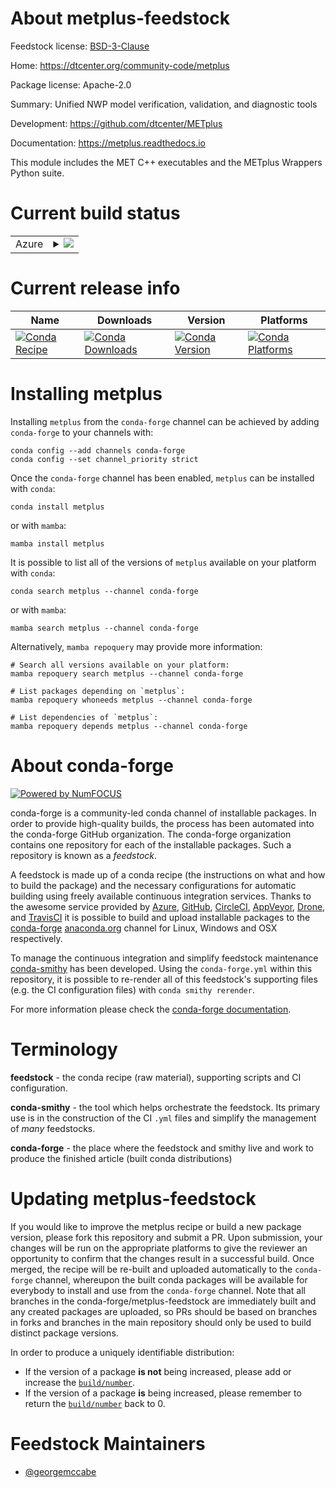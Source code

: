 About metplus-feedstock
=======================

Feedstock license: [BSD-3-Clause](https://github.com/conda-forge/metplus-feedstock/blob/main/LICENSE.txt)

Home: https://dtcenter.org/community-code/metplus

Package license: Apache-2.0

Summary: Unified NWP model verification, validation, and diagnostic tools

Development: https://github.com/dtcenter/METplus

Documentation: https://metplus.readthedocs.io

This module includes the MET C++ executables and the METplus Wrappers
Python suite.


Current build status
====================


<table>
    
  <tr>
    <td>Azure</td>
    <td>
      <details>
        <summary>
          <a href="https://dev.azure.com/conda-forge/feedstock-builds/_build/latest?definitionId=25710&branchName=main">
            <img src="https://dev.azure.com/conda-forge/feedstock-builds/_apis/build/status/metplus-feedstock?branchName=main">
          </a>
        </summary>
        <table>
          <thead><tr><th>Variant</th><th>Status</th></tr></thead>
          <tbody><tr>
              <td>linux_64_numpy1.22python3.10.____cpython</td>
              <td>
                <a href="https://dev.azure.com/conda-forge/feedstock-builds/_build/latest?definitionId=25710&branchName=main">
                  <img src="https://dev.azure.com/conda-forge/feedstock-builds/_apis/build/status/metplus-feedstock?branchName=main&jobName=linux&configuration=linux%20linux_64_numpy1.22python3.10.____cpython" alt="variant">
                </a>
              </td>
            </tr><tr>
              <td>osx_64_numpy1.22python3.10.____cpython</td>
              <td>
                <a href="https://dev.azure.com/conda-forge/feedstock-builds/_build/latest?definitionId=25710&branchName=main">
                  <img src="https://dev.azure.com/conda-forge/feedstock-builds/_apis/build/status/metplus-feedstock?branchName=main&jobName=osx&configuration=osx%20osx_64_numpy1.22python3.10.____cpython" alt="variant">
                </a>
              </td>
            </tr><tr>
              <td>osx_arm64_numpy1.22python3.10.____cpython</td>
              <td>
                <a href="https://dev.azure.com/conda-forge/feedstock-builds/_build/latest?definitionId=25710&branchName=main">
                  <img src="https://dev.azure.com/conda-forge/feedstock-builds/_apis/build/status/metplus-feedstock?branchName=main&jobName=osx&configuration=osx%20osx_arm64_numpy1.22python3.10.____cpython" alt="variant">
                </a>
              </td>
            </tr>
          </tbody>
        </table>
      </details>
    </td>
  </tr>
</table>

Current release info
====================

| Name | Downloads | Version | Platforms |
| --- | --- | --- | --- |
| [![Conda Recipe](https://img.shields.io/badge/recipe-metplus-green.svg)](https://anaconda.org/conda-forge/metplus) | [![Conda Downloads](https://img.shields.io/conda/dn/conda-forge/metplus.svg)](https://anaconda.org/conda-forge/metplus) | [![Conda Version](https://img.shields.io/conda/vn/conda-forge/metplus.svg)](https://anaconda.org/conda-forge/metplus) | [![Conda Platforms](https://img.shields.io/conda/pn/conda-forge/metplus.svg)](https://anaconda.org/conda-forge/metplus) |

Installing metplus
==================

Installing `metplus` from the `conda-forge` channel can be achieved by adding `conda-forge` to your channels with:

```
conda config --add channels conda-forge
conda config --set channel_priority strict
```

Once the `conda-forge` channel has been enabled, `metplus` can be installed with `conda`:

```
conda install metplus
```

or with `mamba`:

```
mamba install metplus
```

It is possible to list all of the versions of `metplus` available on your platform with `conda`:

```
conda search metplus --channel conda-forge
```

or with `mamba`:

```
mamba search metplus --channel conda-forge
```

Alternatively, `mamba repoquery` may provide more information:

```
# Search all versions available on your platform:
mamba repoquery search metplus --channel conda-forge

# List packages depending on `metplus`:
mamba repoquery whoneeds metplus --channel conda-forge

# List dependencies of `metplus`:
mamba repoquery depends metplus --channel conda-forge
```


About conda-forge
=================

[![Powered by
NumFOCUS](https://img.shields.io/badge/powered%20by-NumFOCUS-orange.svg?style=flat&colorA=E1523D&colorB=007D8A)](https://numfocus.org)

conda-forge is a community-led conda channel of installable packages.
In order to provide high-quality builds, the process has been automated into the
conda-forge GitHub organization. The conda-forge organization contains one repository
for each of the installable packages. Such a repository is known as a *feedstock*.

A feedstock is made up of a conda recipe (the instructions on what and how to build
the package) and the necessary configurations for automatic building using freely
available continuous integration services. Thanks to the awesome service provided by
[Azure](https://azure.microsoft.com/en-us/services/devops/), [GitHub](https://github.com/),
[CircleCI](https://circleci.com/), [AppVeyor](https://www.appveyor.com/),
[Drone](https://cloud.drone.io/welcome), and [TravisCI](https://travis-ci.com/)
it is possible to build and upload installable packages to the
[conda-forge](https://anaconda.org/conda-forge) [anaconda.org](https://anaconda.org/)
channel for Linux, Windows and OSX respectively.

To manage the continuous integration and simplify feedstock maintenance
[conda-smithy](https://github.com/conda-forge/conda-smithy) has been developed.
Using the ``conda-forge.yml`` within this repository, it is possible to re-render all of
this feedstock's supporting files (e.g. the CI configuration files) with ``conda smithy rerender``.

For more information please check the [conda-forge documentation](https://conda-forge.org/docs/).

Terminology
===========

**feedstock** - the conda recipe (raw material), supporting scripts and CI configuration.

**conda-smithy** - the tool which helps orchestrate the feedstock.
                   Its primary use is in the construction of the CI ``.yml`` files
                   and simplify the management of *many* feedstocks.

**conda-forge** - the place where the feedstock and smithy live and work to
                  produce the finished article (built conda distributions)


Updating metplus-feedstock
==========================

If you would like to improve the metplus recipe or build a new
package version, please fork this repository and submit a PR. Upon submission,
your changes will be run on the appropriate platforms to give the reviewer an
opportunity to confirm that the changes result in a successful build. Once
merged, the recipe will be re-built and uploaded automatically to the
`conda-forge` channel, whereupon the built conda packages will be available for
everybody to install and use from the `conda-forge` channel.
Note that all branches in the conda-forge/metplus-feedstock are
immediately built and any created packages are uploaded, so PRs should be based
on branches in forks and branches in the main repository should only be used to
build distinct package versions.

In order to produce a uniquely identifiable distribution:
 * If the version of a package **is not** being increased, please add or increase
   the [``build/number``](https://docs.conda.io/projects/conda-build/en/latest/resources/define-metadata.html#build-number-and-string).
 * If the version of a package **is** being increased, please remember to return
   the [``build/number``](https://docs.conda.io/projects/conda-build/en/latest/resources/define-metadata.html#build-number-and-string)
   back to 0.

Feedstock Maintainers
=====================

* [@georgemccabe](https://github.com/georgemccabe/)

